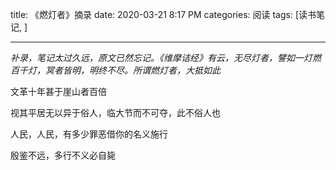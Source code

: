 title: 《燃灯者》摘录
date: 2020-03-21 8:17 PM
categories: 阅读
tags: [读书笔记, ]

---

*补录，笔记太过久远，原文已然忘记。《维摩诘经》有云，无尽灯者，譬如一灯燃百千灯，冥者皆明，明终不尽。所谓燃灯者，大抵如此*

文革十年甚于崖山者百倍

视其平居无以异于俗人，临大节而不可夺，此不俗人也

人民，人民，有多少罪恶借你的名义施行

殷鉴不远，多行不义必自毙
